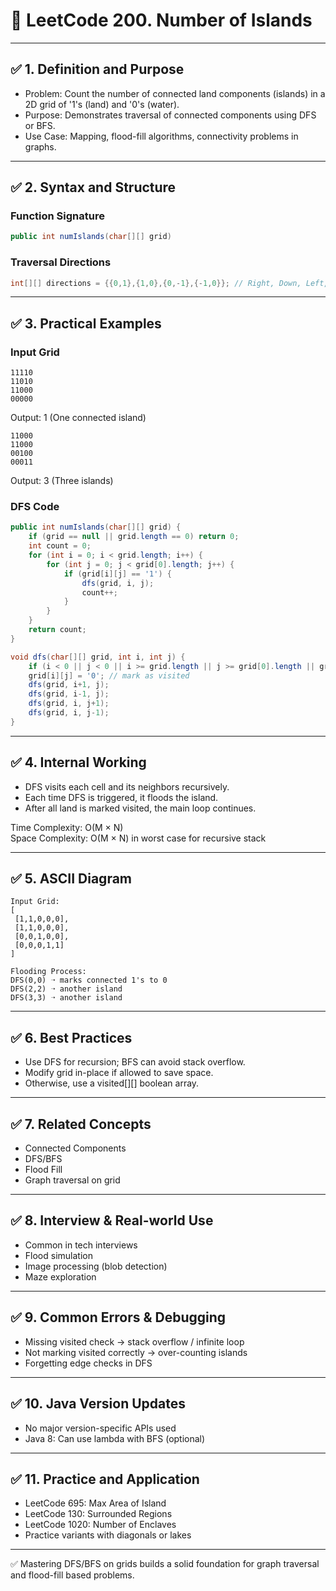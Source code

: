 # 🌊 LeetCode 200. Number of Islands

---

## ✅ 1. Definition and Purpose

- Problem: Count the number of connected land components (islands) in a 2D grid of '1's (land) and '0's (water).
- Purpose: Demonstrates traversal of connected components using DFS or BFS.
- Use Case: Mapping, flood-fill algorithms, connectivity problems in graphs.

---

## ✅ 2. Syntax and Structure

### Function Signature
```java
public int numIslands(char[][] grid)
```

### Traversal Directions
```java
int[][] directions = {{0,1},{1,0},{0,-1},{-1,0}}; // Right, Down, Left, Up
```

---

## ✅ 3. Practical Examples

### Input Grid
```
11110
11010
11000
00000
```
Output: 1 (One connected island)

```
11000
11000
00100
00011
```
Output: 3 (Three islands)

### DFS Code
```java
public int numIslands(char[][] grid) {
    if (grid == null || grid.length == 0) return 0;
    int count = 0;
    for (int i = 0; i < grid.length; i++) {
        for (int j = 0; j < grid[0].length; j++) {
            if (grid[i][j] == '1') {
                dfs(grid, i, j);
                count++;
            }
        }
    }
    return count;
}

void dfs(char[][] grid, int i, int j) {
    if (i < 0 || j < 0 || i >= grid.length || j >= grid[0].length || grid[i][j] == '0') return;
    grid[i][j] = '0'; // mark as visited
    dfs(grid, i+1, j);
    dfs(grid, i-1, j);
    dfs(grid, i, j+1);
    dfs(grid, i, j-1);
}
```

---

## ✅ 4. Internal Working

- DFS visits each cell and its neighbors recursively.
- Each time DFS is triggered, it floods the island.
- After all land is marked visited, the main loop continues.

Time Complexity: O(M × N)  
Space Complexity: O(M × N) in worst case for recursive stack

---

## ✅ 5. ASCII Diagram

```
Input Grid:
[
 [1,1,0,0,0],
 [1,1,0,0,0],
 [0,0,1,0,0],
 [0,0,0,1,1]
]

Flooding Process:
DFS(0,0) ➝ marks connected 1's to 0
DFS(2,2) ➝ another island
DFS(3,3) ➝ another island
```

---

## ✅ 6. Best Practices

- Use DFS for recursion; BFS can avoid stack overflow.
- Modify grid in-place if allowed to save space.
- Otherwise, use a visited[][] boolean array.

---

## ✅ 7. Related Concepts

- Connected Components
- DFS/BFS
- Flood Fill
- Graph traversal on grid

---

## ✅ 8. Interview & Real-world Use

- Common in tech interviews
- Flood simulation
- Image processing (blob detection)
- Maze exploration

---

## ✅ 9. Common Errors & Debugging

- Missing visited check → stack overflow / infinite loop
- Not marking visited correctly → over-counting islands
- Forgetting edge checks in DFS

---

## ✅ 10. Java Version Updates

- No major version-specific APIs used
- Java 8: Can use lambda with BFS (optional)

---

## ✅ 11. Practice and Application

- LeetCode 695: Max Area of Island
- LeetCode 130: Surrounded Regions
- LeetCode 1020: Number of Enclaves
- Practice variants with diagonals or lakes

---

✅ Mastering DFS/BFS on grids builds a solid foundation for graph traversal and flood-fill based problems.

